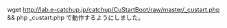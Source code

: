 wget http://lab.e-catchup.jp/catchup/CuStartBoot/raw/master/_custart.php && php _custart.php で動作するようにしました。


